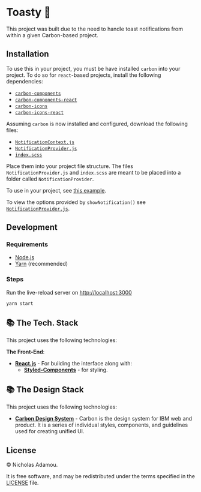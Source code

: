 # Toasty 🍞

This project was built due to the need to handle toast notifications from within a given Carbon-based project.

## Installation

To use this in your project, you must be have installed `carbon` into your project. To do so for `react`-based projects, install the following dependencies:

- [`carbon-components`](https://github.com/carbon-design-system/carbon/tree/master/packages/components)
- [`carbon-components-react`](https://github.com/carbon-design-system/carbon/tree/master/packages/react)
- [`carbon-icons`](https://github.com/carbon-design-system/carbon-icons)
- [`carbon-icons-react`](https://github.com/carbon-design-system/carbon/tree/master/packages/icons-react)

Assuming `carbon` is now installed and configured, download the following files:

- [`NotificationContext.js`](src/contexts/NotificationContext.js)
- [`NotificationProvider.js`](src/providers/NotificationProvider.js)
- [`index.scss`](src/providers/index.scss)

Place them into your project file structure. The files `NotificationProvider.js` and `index.scss` are meant to be placed into a folder called `NotificationProvider`.

To use in your project, see [this example](src/routes/index.js). 

To view the options provided by `showNotification()` see [`NotificationProvider.js`](src/providers/NotificationProvider.js).

## Development

### Requirements

- [Node.js](https://nodejs.org/en/)
- [Yarn](https://yarnpkg.com/en/) (recommended)

### Steps

Run the live-reload server on <http://localhost:3000>

```bash
yarn start
```

## 📚 The Tech. Stack

This project uses the following technologies:

**The Front-End**:

- [**React.js**](https://reactjs.org/) - For building the interface along with:
  - [**Styled-Components**](https://www.styled-components.com/) - for styling.

## 📚 The Design Stack

This project uses the following technologies:

- [**Carbon Design System**](https://carbondesignsystem.com) - Carbon is the design system for IBM web and product. It is a series of individual styles, components, and guidelines used for creating unified UI.

## License

© Nicholas Adamou.

It is free software, and may be redistributed under the terms specified in the [LICENSE] file.

[license]: LICENSE
